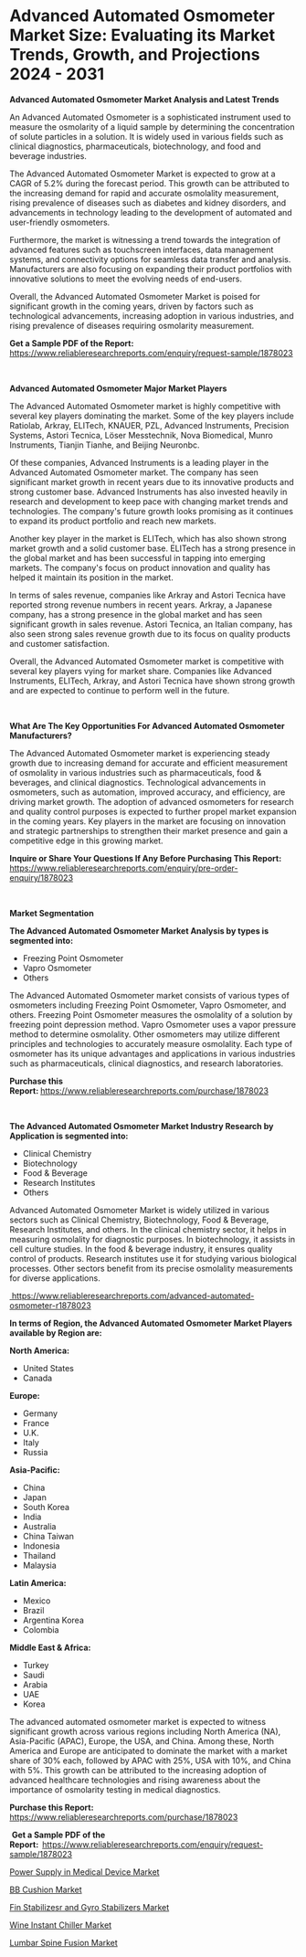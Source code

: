 <p><h1>Advanced Automated Osmometer Market Size: Evaluating its Market Trends, Growth, and Projections 2024 - 2031</h1></p><p><strong>Advanced Automated Osmometer Market Analysis and Latest Trends</strong></p>
<p><p>An Advanced Automated Osmometer is a sophisticated instrument used to measure the osmolarity of a liquid sample by determining the concentration of solute particles in a solution. It is widely used in various fields such as clinical diagnostics, pharmaceuticals, biotechnology, and food and beverage industries.</p><p>The Advanced Automated Osmometer Market is expected to grow at a CAGR of 5.2% during the forecast period. This growth can be attributed to the increasing demand for rapid and accurate osmolality measurement, rising prevalence of diseases such as diabetes and kidney disorders, and advancements in technology leading to the development of automated and user-friendly osmometers.</p><p>Furthermore, the market is witnessing a trend towards the integration of advanced features such as touchscreen interfaces, data management systems, and connectivity options for seamless data transfer and analysis. Manufacturers are also focusing on expanding their product portfolios with innovative solutions to meet the evolving needs of end-users.</p><p>Overall, the Advanced Automated Osmometer Market is poised for significant growth in the coming years, driven by factors such as technological advancements, increasing adoption in various industries, and rising prevalence of diseases requiring osmolarity measurement.</p></p>
<p><strong>Get a Sample PDF of the Report:&nbsp;</strong> <a href="https://www.reliableresearchreports.com/enquiry/request-sample/1878023">https://www.reliableresearchreports.com/enquiry/request-sample/1878023</a></p>
<p>&nbsp;</p>
<p><strong>Advanced Automated Osmometer Major Market Players</strong></p>
<p><p>The Advanced Automated Osmometer market is highly competitive with several key players dominating the market. Some of the key players include Ratiolab, Arkray, ELITech, KNAUER, PZL, Advanced Instruments, Precision Systems, Astori Tecnica, Löser Messtechnik, Nova Biomedical, Munro Instruments, Tianjin Tianhe, and Beijing Neuronbc.</p><p>Of these companies, Advanced Instruments is a leading player in the Advanced Automated Osmometer market. The company has seen significant market growth in recent years due to its innovative products and strong customer base. Advanced Instruments has also invested heavily in research and development to keep pace with changing market trends and technologies. The company's future growth looks promising as it continues to expand its product portfolio and reach new markets.</p><p>Another key player in the market is ELITech, which has also shown strong market growth and a solid customer base. ELITech has a strong presence in the global market and has been successful in tapping into emerging markets. The company's focus on product innovation and quality has helped it maintain its position in the market.</p><p>In terms of sales revenue, companies like Arkray and Astori Tecnica have reported strong revenue numbers in recent years. Arkray, a Japanese company, has a strong presence in the global market and has seen significant growth in sales revenue. Astori Tecnica, an Italian company, has also seen strong sales revenue growth due to its focus on quality products and customer satisfaction.</p><p>Overall, the Advanced Automated Osmometer market is competitive with several key players vying for market share. Companies like Advanced Instruments, ELITech, Arkray, and Astori Tecnica have shown strong growth and are expected to continue to perform well in the future.</p></p>
<p>&nbsp;</p>
<p><strong>What Are The Key Opportunities For Advanced Automated Osmometer Manufacturers?</strong></p>
<p><p>The Advanced Automated Osmometer market is experiencing steady growth due to increasing demand for accurate and efficient measurement of osmolality in various industries such as pharmaceuticals, food & beverages, and clinical diagnostics. Technological advancements in osmometers, such as automation, improved accuracy, and efficiency, are driving market growth. The adoption of advanced osmometers for research and quality control purposes is expected to further propel market expansion in the coming years. Key players in the market are focusing on innovation and strategic partnerships to strengthen their market presence and gain a competitive edge in this growing market.</p></p>
<p><strong>Inquire or Share Your Questions If Any Before Purchasing This Report:</strong> <a href="https://www.reliableresearchreports.com/enquiry/pre-order-enquiry/1878023">https://www.reliableresearchreports.com/enquiry/pre-order-enquiry/1878023</a></p>
<p>&nbsp;</p>
<p><strong>Market Segmentation</strong></p>
<p><strong>The Advanced Automated Osmometer Market Analysis by types is segmented into:</strong></p>
<p><ul><li>Freezing Point Osmometer</li><li>Vapro Osmometer</li><li>Others</li></ul></p>
<p><p>The Advanced Automated Osmometer market consists of various types of osmometers including Freezing Point Osmometer, Vapro Osmometer, and others. Freezing Point Osmometer measures the osmolality of a solution by freezing point depression method. Vapro Osmometer uses a vapor pressure method to determine osmolality. Other osmometers may utilize different principles and technologies to accurately measure osmolality. Each type of osmometer has its unique advantages and applications in various industries such as pharmaceuticals, clinical diagnostics, and research laboratories.</p></p>
<p><strong>Purchase this Report:&nbsp;</strong><a href="https://www.reliableresearchreports.com/purchase/1878023">https://www.reliableresearchreports.com/purchase/1878023</a></p>
<p>&nbsp;</p>
<p><strong>The Advanced Automated Osmometer Market Industry Research by Application is segmented into:</strong></p>
<p><ul><li>Clinical Chemistry</li><li>Biotechnology</li><li>Food & Beverage</li><li>Research Institutes</li><li>Others</li></ul></p>
<p><p>Advanced Automated Osmometer Market is widely utilized in various sectors such as Clinical Chemistry, Biotechnology, Food & Beverage, Research Institutes, and others. In the clinical chemistry sector, it helps in measuring osmolality for diagnostic purposes. In biotechnology, it assists in cell culture studies. In the food & beverage industry, it ensures quality control of products. Research institutes use it for studying various biological processes. Other sectors benefit from its precise osmolality measurements for diverse applications.</p></p>
<p><a href="https://www.reliableresearchreports.com/advanced-automated-osmometer-r1878023">&nbsp;https://www.reliableresearchreports.com/advanced-automated-osmometer-r1878023</a></p>
<p><strong>In terms of Region, the Advanced Automated Osmometer Market Players available by Region are:</strong></p>
<p>
    <p> <strong> North America: </strong>
        <ul>
            <li>United States</li>
            <li>Canada</li>
        </ul>
        </p> 
    <p> <strong> Europe: </strong>
        <ul>
            <li>Germany</li>
            <li>France</li>
            <li>U.K.</li>
            <li>Italy</li>
            <li>Russia</li>
        </ul>
        </p> 
    <p> <strong> Asia-Pacific: </strong>
        <ul>
            <li>China</li>
            <li>Japan</li>
            <li>South Korea</li>
            <li>India</li>
            <li>Australia</li>
            <li>China Taiwan</li>
            <li>Indonesia</li>
            <li>Thailand</li>
            <li>Malaysia</li>
        </ul>
        </p> 
    <p> <strong> Latin America: </strong>
        <ul>
            <li>Mexico</li>
            <li>Brazil</li>
            <li>Argentina Korea</li>
            <li>Colombia</li>
        </ul>
        </p> 
    <p> <strong> Middle East & Africa: </strong>
        <ul>
            <li>Turkey</li>
            <li>Saudi</li>
            <li>Arabia</li>
            <li>UAE</li>
            <li>Korea</li>
        </ul>
    </p>
    </p>
<p><p>The advanced automated osmometer market is expected to witness significant growth across various regions including North America (NA), Asia-Pacific (APAC), Europe, the USA, and China. Among these, North America and Europe are anticipated to dominate the market with a market share of 30% each, followed by APAC with 25%, USA with 10%, and China with 5%. This growth can be attributed to the increasing adoption of advanced healthcare technologies and rising awareness about the importance of osmolarity testing in medical diagnostics.</p></p>
<p><strong>Purchase this Report: </strong><a href="https://www.reliableresearchreports.com/purchase/1878023">https://www.reliableresearchreports.com/purchase/1878023</a></p>
<p>&nbsp;<strong>Get a Sample PDF of the Report:&nbsp;&nbsp;</strong><a href="https://www.reliableresearchreports.com/enquiry/request-sample/1878023">https://www.reliableresearchreports.com/enquiry/request-sample/1878023</a></p>
<p><strong></strong></p>
<p><p><a href="https://github.com/sardarp081/Market-Research-Report-List-2/blob/main/power-supply-in-medical-device-market.md">Power Supply in Medical Device Market</a></p><p><a href="https://medium.com/@max.sanderson5645/evaluating-global-bb-cushion-market-trends-and-growth-opportunities-by-region-type-organic-bb-7e993039a95b">BB Cushion Market</a></p><p><a href="https://github.com/gcimaudf65/Market-Research-Report-List-2/blob/main/fin-stabilizesr-and-gyro-stabilizers-market.md">Fin Stabilizesr and Gyro Stabilizers Market</a></p><p><a href="https://medium.com/@carlahoustonh51/navigating-the-global-wine-instant-chiller-market-landscape-trends-forecasts-and-impact-analysis-31f0ba4376c2">Wine Instant Chiller Market</a></p><p><a href="https://issuu.com/reportprime-2/docs/lumbar-spine-fusion-market-size-2030.pptx">Lumbar Spine Fusion Market</a></p></p>